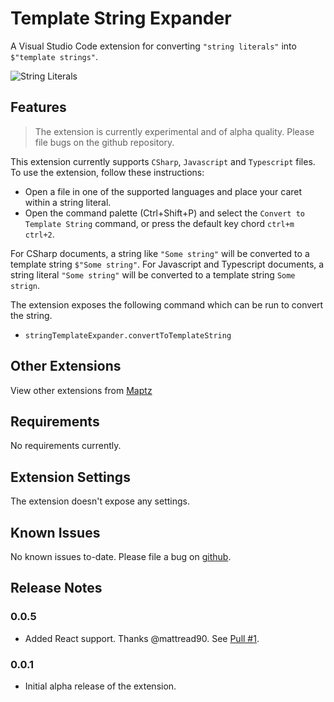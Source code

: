 # Template String Expander

A Visual Studio Code extension for converting `"string literals"` into `$"template strings"`. 

![String Literals](https://raw.githubusercontent.com/maptz/Maptz.VSCode.Extensions.templatestringexpander/master/imgs/CSharp_string_template.gif)

## Features

> The extension is currently experimental and of alpha quality. Please file bugs on the github repository.

This extension currently supports `CSharp`, `Javascript` and `Typescript` files. To use the extension, follow these instructions:

- Open a file in one of the supported languages and place your caret within a string literal.
- Open the command palette (Ctrl+Shift+P) and select the `Convert to Template String` command, or press the default key chord `ctrl+m ctrl+2`. 

For CSharp documents, a string like `"Some string"` will be converted to a template string `$"Some string"`. For Javascript and Typescript documents, a string literal `"Some string"` will be converted to a template string ``Some strign``.

The extension exposes the following command which can be run to convert the string. 

- `stringTemplateExpander.convertToTemplateString`

## Other Extensions

View other extensions from [Maptz](https://marketplace.visualstudio.com/publishers/maptz)


## Requirements

No requirements currently.

## Extension Settings

The extension doesn't expose any settings.

## Known Issues

No known issues to-date. Please file a bug on [github](https://github.com/maptz/maptz.vscode.extensions.templatestringexpander). 

## Release Notes

### 0.0.5

- Added React support. Thanks @mattread90. See [Pull #1](https://github.com/maptz/maptz.vscode.extensions.templatestringexpander/pull/1).

### 0.0.1

- Initial alpha release of the extension.

